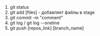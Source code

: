 1. git status
2. git add [files] - добавляет файлы в stage
3. git commit -m "comment"
4. git log / git log --oneline
5. git push [repos_link] [branch_name]

